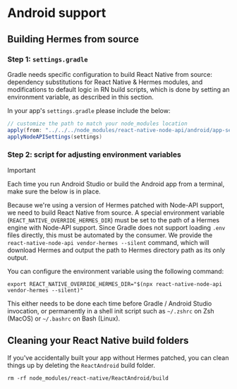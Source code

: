 # Android support

## Building Hermes from source

### Step 1: `settings.gradle`

Gradle needs specific configuration to build React Native from source: dependency substitutions for React Native & Hermes modules, and modifications to default logic in RN build scripts, which is done by setting an environment variable, as described in this section.

In your app's `settings.gradle` please include the below:

```groovy
// customize the path to match your node_modules location
apply(from: "../../../node_modules/react-native-node-api/android/app-settings.gradle")
applyNodeAPISettings(settings)
```

### Step 2: script for adjusting environment variables

> [!IMPORTANT]
> Each time you run Android Studio or build the Android app from a terminal, make sure the below is in place.

Because we're using a version of Hermes patched with Node-API support, we need to build React Native from source. A special environment variable (`REACT_NATIVE_OVERRIDE_HERMES_DIR`) must be set to the path of a Hermes engine with Node-API support. Since Gradle does not support loading `.env` files directly, this must be automated by the consumer. We provide the `react-native-node-api vendor-hermes --silent` command, which will download Hermes and output the path to Hermes directory path as its only output.

You can configure the environment variable using the following command:

```
export REACT_NATIVE_OVERRIDE_HERMES_DIR="$(npx react-native-node-api vendor-hermes --silent)"
```

This either needs to be done each time before Gradle / Android Studio invocation, or permanently in a shell init script such as `~/.zshrc` on Zsh (MacOS) or `~/.bashrc` on Bash (Linux).

## Cleaning your React Native build folders

If you've accidentally built your app without Hermes patched, you can clean things up by deleting the `ReactAndroid` build folder.

```
rm -rf node_modules/react-native/ReactAndroid/build
```
